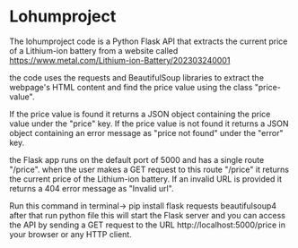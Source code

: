 # Lohumproject


The lohumproject code is a Python Flask API that extracts the current price of a Lithium-ion battery from a website called https://www.metal.com/Lithium-ion-Battery/202303240001

the code uses the requests and BeautifulSoup libraries to extract the webpage's HTML content and find the price value using the class "price-value".

If the price value is found it returns a JSON object containing the price value under the "price" key. If the price value is not found it returns a JSON object containing an error message as "price not found" under the "error" key.

the Flask app runs on the default port of 5000 and has a single route "/price".
when the user makes a GET request to this route "/price" it returns the current price of the Lithium-ion battery. If an invalid URL is provided it returns a 404 error message as "Invalid url".

Run this command in terminal-> pip install flask requests beautifulsoup4 
 after  that run python file
 this will start the Flask server and you can access the API by sending a GET request to the URL http://localhost:5000/price in your browser or any HTTP client.

